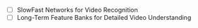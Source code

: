 - [ ] SlowFast Networks for Video Recognition
- [ ] Long-Term Feature Banks for Detailed Video Understanding
